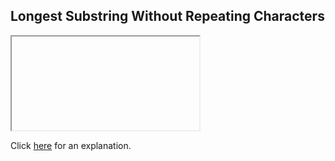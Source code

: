 ##  Longest Substring Without Repeating Characters 

<iframe></iframe>

Click [here](Explanation.md) for an explanation.

